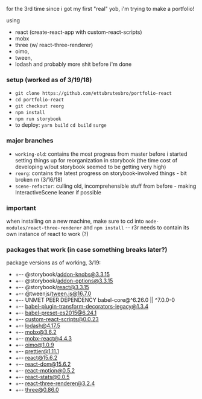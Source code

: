 
for the 3rd time since i got my first "real" yob, i'm trying to make a portfolio!

using 

* react (create-react-app with custom-react-scripts)
* mobx 
* three (w/ react-three-renderer) 
* oimo, 
* tween, 
* lodash and probably more shit before i'm done

### setup (worked as of 3/19/18)
* `git clone https://github.com/ettubrutesbro/portfolio-react`
* `cd portfolio-react`
* `git checkout reorg`
* `npm install`
* `npm run storybook`
* to deploy: `yarn build` `cd build` `surge` 

### major branches
* `working-old`: contains the most progress from master before i started setting things up for reorganization in storybook (the time cost of developing w/out storybook seemed to be getting very high)
* `reorg`: contains the latest progress on storybook-involved things - bit broken rn (3/16/18)
* `scene-refactor`: culling old, incomprehensible stuff from before - making InteractiveScene leaner if possible

### important
when installing on a new machine, make sure to cd into `node-modules/react-three-renderer` and `npm install` -- r3r needs to contain its own instance of react to work (?)


### packages that work (in case something breaks later?)
package versions as of working, 3/19: 

* +-- @storybook/addon-knobs@3.3.15
* +-- @storybook/addon-options@3.3.15
* +-- @storybook/react@3.3.15
* +-- @tweenjs/tween.js@16.7.0
* +-- UNMET PEER DEPENDENCY babel-core@^6.26.0 || ^7.0.0-0
* +-- babel-plugin-transform-decorators-legacy@1.3.4
* +-- babel-preset-es2015@6.24.1
* +-- custom-react-scripts@0.0.23
* +-- lodash@4.17.5
* +-- mobx@3.6.2
* +-- mobx-react@4.4.3
* +-- oimo@1.0.9
* +-- prettier@1.11.1
* +-- react@15.6.2
* +-- react-dom@15.6.2
* +-- react-motion@0.5.2
* +-- react-stats@0.0.5
* +-- react-three-renderer@3.2.4
* +-- three@0.86.0
